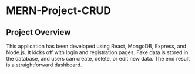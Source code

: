 # MERN-Project-CRUD
## Project Overview
This application has been developed using React, MongoDB, Express, and Node.js. It kicks off with login and registration pages. Fake data is stored in the database, and users can create, delete, or edit new data. The end result is a straightforward dashboard.
